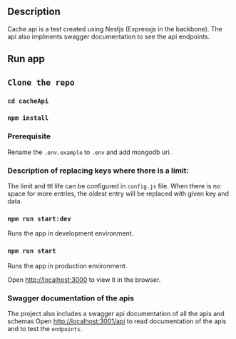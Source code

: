 ## Description
Cache api is a test created using Nestjs (Expressjs in the backbone). The api also implments swagger documentation to see the api endpoints.


## Run app
## `Clone the repo`
### `cd cacheApi`
### `npm install`

### Prerequisite
Rename the `.env.example` to `.env` and add mongodb uri.

### Description of replacing keys where there is a limit:
The limit and ttl life can be configured in `config.js` file. When there is no space for more entries, the oldest entry will be replaced with given key and data.


### `npm run start:dev`
Runs the app in development environment.

### `npm run start`
Runs the app in production environment.


Open [http://localhost:3000](http://localhost:3000) to view it in the browser.

### Swagger documentation of the apis
The project also includes a swagger api documentation of all the apis and schemas
Open [http://localhost:3001/api](http://localhost:3001/api) to read documentation of the apis and to test the `endpoints`.

